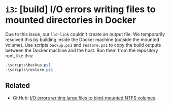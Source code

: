 # `i3`: [build] I/O errors writing files to mounted directories in Docker

Due to this issue, our `lld-link` couldn't create an output file.
We temporarily resolved this by building inside the Docker machine (outside the mounted volume).
Use scripts `backup.ps1` and `restore.ps1` to copy the build outputs between the Docker machine and the host.
Run them from the repository root, like this:

```ps1
.\scripts\backup.ps1
.\scripts\restore.ps1
```

## Related

- GitHub: [I/O errors writing large files to bind-mounted NTFS volumes](https://github.com/docker/for-win/issues/1154).
